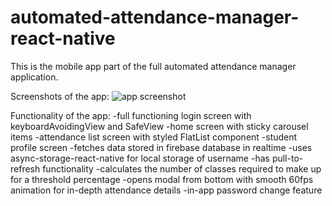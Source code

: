 # automated-attendance-manager-react-native

This is the mobile app part of the full automated attendance manager application.

Screenshots of the app:
![app screenshot](https://github.com/Sahith02/automated-attendance-manager-react-native/blob/master/screenshots/app-ss.png)

Functionality of the app:
-full functioning login screen with keyboardAvoidingView and SafeView
-home screen with sticky carousel items
-attendance list screen with styled FlatList component
-student profile screen
-fetches data stored in firebase database in realtime
-uses async-storage-react-native for local storage of username
-has pull-to-refresh functionality
-calculates the number of classes required to make up for a threshold percentage
-opens modal from bottom with smooth 60fps animation for in-depth attendance details
-in-app password change feature
